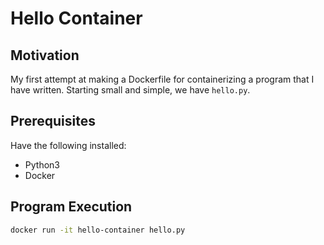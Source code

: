 # Hello Container

## Motivation

My first attempt at making a Dockerfile for containerizing a program that I have written. Starting small
and simple, we have `hello.py`.

## Prerequisites

Have the following installed:

- Python3
- Docker

## Program Execution

```sh
docker run -it hello-container hello.py
```
